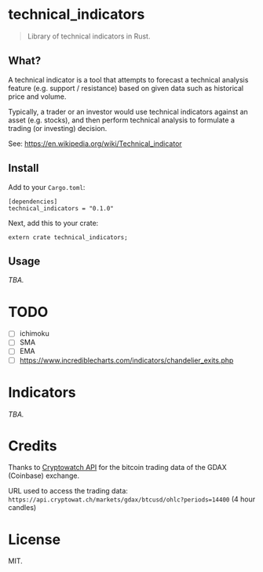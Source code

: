 technical_indicators
====================

> Library of technical indicators in Rust.

## What?

A technical indicator is a tool that attempts to forecast a technical analysis feature (e.g. support / resistance) based on given data such as historical price and volume.

Typically, a trader or an investor would use technical indicators against an asset (e.g. stocks), and then perform technical analysis to formulate a trading (or investing) decision.

See: https://en.wikipedia.org/wiki/Technical_indicator

## Install

Add to your `Cargo.toml`:

```
[dependencies]
technical_indicators = "0.1.0"
```

Next, add this to your crate:

```
extern crate technical_indicators;
```

## Usage

*TBA.*

TODO
====

- [ ] ichimoku
- [ ] SMA
- [ ] EMA
- [ ] https://www.incrediblecharts.com/indicators/chandelier_exits.php

Indicators
==========

*TBA.*


Credits
=======

Thanks to [Cryptowatch API](https://cryptowat.ch/docs/api#ohlc) for the bitcoin trading data of the GDAX (Coinbase) exchange.

URL used to access the trading data: `https://api.cryptowat.ch/markets/gdax/btcusd/ohlc?periods=14400` (4 hour candles)

License
=======

MIT.
